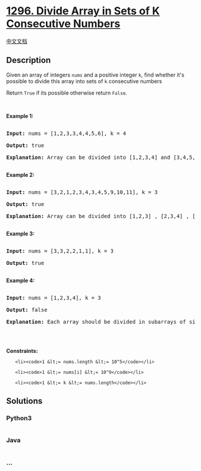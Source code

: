 # [1296. Divide Array in Sets of K Consecutive Numbers](https://leetcode.com/problems/divide-array-in-sets-of-k-consecutive-numbers)

[中文文档](/solution/1200-1299/1296.Divide%20Array%20in%20Sets%20of%20K%20Consecutive%20Numbers/README.md)

## Description
<p>Given an array of integers&nbsp;<code>nums</code>&nbsp;and a positive integer&nbsp;<code>k</code>, find whether it&#39;s possible to divide this array into&nbsp;sets of <code>k</code> consecutive numbers<br />

Return&nbsp;<code>True</code>&nbsp;if its possible<strong>&nbsp;</strong>otherwise&nbsp;return&nbsp;<code>False</code>.</p>



<p>&nbsp;</p>

<p><strong>Example 1:</strong></p>



<pre>

<strong>Input:</strong> nums = [1,2,3,3,4,4,5,6], k = 4

<strong>Output:</strong> true

<strong>Explanation:</strong> Array can be divided into [1,2,3,4] and [3,4,5,6].

</pre>



<p><strong>Example 2:</strong></p>



<pre>

<strong>Input:</strong> nums = [3,2,1,2,3,4,3,4,5,9,10,11], k = 3

<strong>Output:</strong> true

<strong>Explanation:</strong> Array can be divided into [1,2,3] , [2,3,4] , [3,4,5] and [9,10,11].

</pre>



<p><strong>Example 3:</strong></p>



<pre>

<strong>Input:</strong> nums = [3,3,2,2,1,1], k = 3

<strong>Output:</strong> true

</pre>



<p><strong>Example 4:</strong></p>



<pre>

<strong>Input:</strong> nums = [1,2,3,4], k = 3

<strong>Output:</strong> false

<strong>Explanation:</strong> Each array should be divided in subarrays of size 3.

</pre>



<p>&nbsp;</p>

<p><strong>Constraints:</strong></p>



<ul>

	<li><code>1 &lt;= nums.length &lt;= 10^5</code></li>

	<li><code>1 &lt;= nums[i] &lt;= 10^9</code></li>

	<li><code>1 &lt;= k &lt;= nums.length</code></li>

</ul>


## Solutions


<!-- tabs:start -->

### **Python3**

```python

```

### **Java**

```java

```

### **...**
```

```

<!-- tabs:end -->